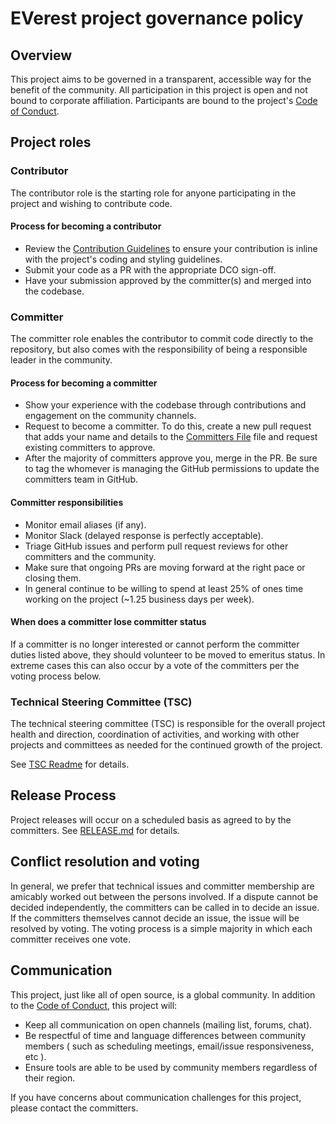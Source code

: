 # EVerest project governance policy

## Overview

This project aims to be governed in a transparent, accessible way for the
benefit of the community. All participation in this project is open and not
bound to corporate affiliation. Participants are bound to the project's
[Code of Conduct].

## Project roles

### Contributor

The contributor role is the starting role for anyone participating in the
project and wishing to contribute code.

#### Process for becoming a contributor

* Review the [Contribution Guidelines] to ensure your contribution is inline
  with the project's coding and styling guidelines.
* Submit your code as a PR with the appropriate DCO sign-off.
* Have your submission approved by the committer(s) and merged into the
  codebase.

### Committer

The committer role enables the contributor to commit code directly to the
repository, but also comes with the responsibility of being a responsible
leader in the community.

#### Process for becoming a committer

* Show your experience with the codebase through contributions and engagement
  on the community channels.
* Request to become a committer. To do this, create a new pull request that
  adds your name and details to the [Committers File] file and request existing
  committers to approve.
* After the majority of committers approve you, merge in the PR. Be sure to tag
  the whomever is managing the GitHub permissions to update the committers team
  in GitHub.

#### Committer responsibilities

* Monitor email aliases (if any).
* Monitor Slack (delayed response is perfectly acceptable).
* Triage GitHub issues and perform pull request reviews for other committers and the community.
* Make sure that ongoing PRs are moving forward at the right pace or closing them.
* In general continue to be willing to spend at least 25% of ones time working on the project (~1.25 business days per week).

#### When does a committer lose committer status

If a committer is no longer interested or cannot perform the committer duties listed above, they
should volunteer to be moved to emeritus status. In extreme cases this can also occur by a vote of
the committers per the voting process below.

### Technical Steering Committee (TSC)

The technical steering committee (TSC) is responsible for the overall project health and direction, coordination of activities, and working with other projects and committees as needed for the continued growth of the project.

See [TSC Readme](tsc/README.md) for details.

## Release Process

Project releases will occur on a scheduled basis as agreed to by the
committers. See [RELEASE.md](RELEASE.md) for details.

## Conflict resolution and voting

In general, we prefer that technical issues and committer membership are amicably worked out
between the persons involved. If a dispute cannot be decided independently, the committers can be
called in to decide an issue. If the committers themselves cannot decide an issue, the issue will
be resolved by voting. The voting process is a simple majority in which each committer receives one vote.

## Communication

This project, just like all of open source, is a global community. In addition to the [Code of Conduct], this project will:

* Keep all communication on open channels (mailing list, forums, chat).
* Be respectful of time and language differences between community members ( such as scheduling meetings, email/issue responsiveness, etc ).
* Ensure tools are able to be used by community members regardless of their region.

If you have concerns about communication challenges for this project, please contact the committers.

[Code of Conduct]: CODE_OF_CONDUCT.md
[Committers File]: COMMITTERS.csv
[Contribution Guidelines]: CONTRIBUTING.md
